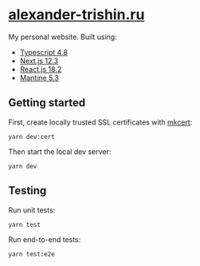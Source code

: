 # [alexander-trishin.ru](https://alexander-trishin.ru/)

My personal website. Built using:

- [Typescript 4.8](https://www.typescriptlang.org/)
- [Next.js 12.3](https://nextjs.org/)
- [React.js 18.2](https://reactjs.org/)
- [Mantine 5.3](https://mantine.dev/)

## Getting started

First, create locally trusted SSL certificates with [mkcert](https://github.com/FiloSottile/mkcert):

```shell
yarn dev:cert
```

Then start the local dev server:

```shell
yarn dev
```

## Testing

Run unit tests:

```shell
yarn test
```

Run end-to-end tests:

```shell
yarn test:e2e
```
